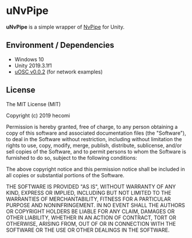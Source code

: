 uNvPipe
=======

**uNvPipe** is a simple wrapper of [NvPipe](https://github.com/NVIDIA/NvPipe) for Unity.

Environment / Dependencies
--------------------------

- Windows 10
- Unity 2019.3.1f1
- [uOSC v0.0.2](https://github.com/hecomi/uOSC) (for network examples)

License
-------

The MIT License (MIT)

Copyright (c) 2019 hecomi

Permission is hereby granted, free of charge, to any person obtaining a copy of
this software and associated documentation files (the "Software"), to deal in
the Software without restriction, including without limitation the rights to
use, copy, modify, merge, publish, distribute, sublicense, and/or sell copies of
the Software, and to permit persons to whom the Software is furnished to do so,
subject to the following conditions:

The above copyright notice and this permission notice shall be included in all
copies or substantial portions of the Software.

THE SOFTWARE IS PROVIDED "AS IS", WITHOUT WARRANTY OF ANY KIND, EXPRESS OR
IMPLIED, INCLUDING BUT NOT LIMITED TO THE WARRANTIES OF MERCHANTABILITY, FITNESS
FOR A PARTICULAR PURPOSE AND NONINFRINGEMENT. IN NO EVENT SHALL THE AUTHORS OR
COPYRIGHT HOLDERS BE LIABLE FOR ANY CLAIM, DAMAGES OR OTHER LIABILITY, WHETHER
IN AN ACTION OF CONTRACT, TORT OR OTHERWISE, ARISING FROM, OUT OF OR IN
CONNECTION WITH THE SOFTWARE OR THE USE OR OTHER DEALINGS IN THE SOFTWARE.
